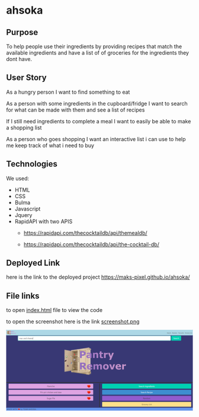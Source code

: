 # ahsoka
## Purpose
To help people use their ingredients by providing recipes that match the available ingredients and have a list of of groceries for the ingredients they dont have.

## User Story
As a hungry person I want to find something to eat

As a person with some ingredients in the cupboard/fridge I want to search for what can be made with them and see a list of recipes

If I still need ingredients to complete a meal I want to easily be able to make a shopping list

As a person who goes shopping I want an interactive list i can use to help me keep track of what i need to buy

## Technologies 
We used: 
   * HTML 
   * CSS 
   * Bulma 
   * Javascript
   * Jquery
   * RapidAPI with two APIS
      *  https://rapidapi.com/thecocktaildb/api/themealdb/
        
      *  https://rapidapi.com/thecocktaildb/api/the-cocktail-db/

## Deployed Link
here is the link to the deployed project https://maks-pixel.github.io/ahsoka/

## File links
to open [index.html](index.html) file to view the code

to open the screenshot here is the link [screenshot.png](assets/images/pantry-remover.png)

![Screenshot](assets/images/pantry-remover.png)
